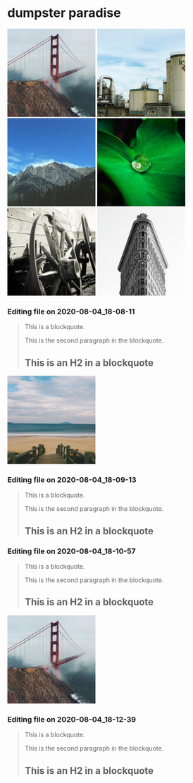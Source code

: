 # dumpster paradise
<p float="left">
  <img src="shadow.jpg" width="200" />
  <img src="tuesday.jpg" width="200" /> 
  <img src="wednesday.jpg" width="200" />
<img src=pretty.jpg width=200/>
  <img src=prettygood.jpg width=200/>
  <img src=curb.jpg width=200/>
</p>

### Editing file on 2020-08-04_18-08-11

> This is a blockquote.
> 
> This is the second paragraph in the blockquote.
>
> ## This is an H2 in a blockquote

  <img src=mochajoe.jpg width=200/>

### Editing file on 2020-08-04_18-09-13

> This is a blockquote.
> 
> This is the second paragraph in the blockquote.
>
> ## This is an H2 in a blockquote



### Editing file on 2020-08-04_18-10-57

> This is a blockquote.
> 
> This is the second paragraph in the blockquote.
>
> ## This is an H2 in a blockquote

  <img src=jabali.jpg width=200/>



### Editing file on 2020-08-04_18-12-39

> This is a blockquote.
> 
> This is the second paragraph in the blockquote.
>
> ## This is an H2 in a blockquote


